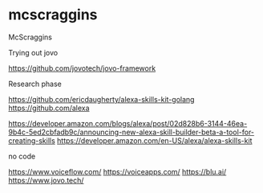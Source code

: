 # mcscraggins
McScraggins

Trying out jovo

https://github.com/jovotech/jovo-framework




Research phase

https://github.com/ericdaugherty/alexa-skills-kit-golang
https://github.com/alexa

https://developer.amazon.com/blogs/alexa/post/02d828b6-3144-46ea-9b4c-5ed2cbfadb9c/announcing-new-alexa-skill-builder-beta-a-tool-for-creating-skills
https://developer.amazon.com/en-US/alexa/alexa-skills-kit

no code 

https://www.voiceflow.com/
https://voiceapps.com/
https://blu.ai/
https://www.jovo.tech/
